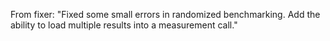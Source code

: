 From fixer: "Fixed some small errors in randomized benchmarking. Add the ability to load multiple results into a measurement call."